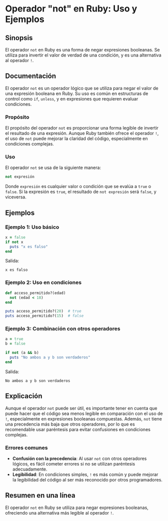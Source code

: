 <!--
Meta Description: # Operador "not" en Ruby: Uso y Ejemplos ## Sinopsis El operador `not` en Ruby es una forma de negar expresiones booleanas. Se utiliza para invertir e...
Meta Keywords: not, operador, ruby, una, uso
-->

# Operador "not" en Ruby: Uso y Ejemplos

## Sinopsis
El operador `not` en Ruby es una forma de negar expresiones booleanas. Se utiliza para invertir el valor de verdad de una condición, y es una alternativa al operador `!`.

## Documentación
El operador `not` es un operador lógico que se utiliza para negar el valor de una expresión booleana en Ruby. Su uso es común en estructuras de control como `if`, `unless`, y en expresiones que requieren evaluar condiciones.

### Propósito
El propósito del operador `not` es proporcionar una forma legible de invertir el resultado de una expresión. Aunque Ruby también ofrece el operador `!`, el uso de `not` puede mejorar la claridad del código, especialmente en condiciones complejas.

### Uso
El operador `not` se usa de la siguiente manera:

```ruby
not expresión
```

Donde `expresión` es cualquier valor o condición que se evalúa a `true` o `false`. Si la expresión es `true`, el resultado de `not expresión` será `false`, y viceversa.

## Ejemplos

### Ejemplo 1: Uso básico
```ruby
x = false
if not x
  puts "x es falso"
end
```
Salida:
```
x es falso
```

### Ejemplo 2: Uso en condiciones
```ruby
def acceso_permitido?(edad)
  not (edad < 18)
end

puts acceso_permitido?(20)  # true
puts acceso_permitido?(15)  # false
```

### Ejemplo 3: Combinación con otros operadores
```ruby
a = true
b = false

if not (a && b)
  puts "No ambos a y b son verdaderos"
end
```
Salida:
```
No ambos a y b son verdaderos
```

## Explicación
Aunque el operador `not` puede ser útil, es importante tener en cuenta que puede hacer que el código sea menos legible en comparación con el uso de `!`, especialmente en expresiones booleanas compuestas. Además, `not` tiene una precedencia más baja que otros operadores, por lo que es recomendable usar paréntesis para evitar confusiones en condiciones complejas.

### Errores comunes
- **Confusión con la precedencia**: Al usar `not` con otros operadores lógicos, es fácil cometer errores si no se utilizan paréntesis adecuadamente.
- **Legibilidad**: En condiciones simples, `!` es más común y puede mejorar la legibilidad del código al ser más reconocido por otros programadores.

## Resumen en una línea
El operador `not` en Ruby se utiliza para negar expresiones booleanas, ofreciendo una alternativa más legible al operador `!`.